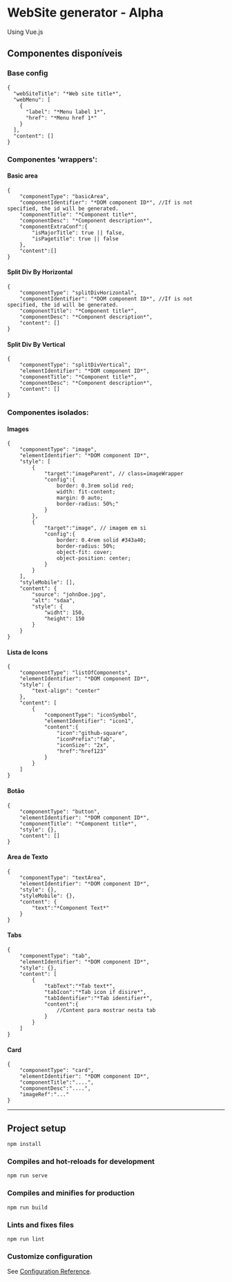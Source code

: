 # WebSite generator - Alpha

Using Vue.js

## Componentes disponíveis
### Base config
```
{
  "webSiteTitle": "*Web site title*",
  "webMenu": [
    {
      "label": "*Menu label 1*",
      "href": "*Menu href 1*"
    }
  ],
  "content": []
}
```
### Componentes 'wrappers':
#### Basic area
```
{
    "componentType": "basicArea",
    "componentIdentifier": "*DOM component ID*", //If is not specified, the id will be generated.
    "componentTitle": "*Component title*",
    "componentDesc": "*Component description*",
    "componentExtraConf":{
        "isMajorTitle": true || false,
        "isPagetitle": true || false
    },
    "content":[]
}
```
#### Split Div By Horizontal
```
{
    "componentType": "splitDivHorizontal",
    "componentIdentifier": "*DOM component ID*", //If is not specified, the id will be generated.
    "componentTitle": "*Component title*",
    "componentDesc": "*Component description*",
    "content": []
}
```
#### Split Div By Vertical
```
{
    "componentType": "splitDivVertical",
    "elementIdentifier": "*DOM component ID*",
    "componentTitle": "*Component title*",
    "componentDesc": "*Component description*",
    "content": []
}
```
### Componentes isolados:
#### Images
```
{
    "componentType": "image",
    "elementIdentifier": "*DOM component ID*",
    "style": [
        {
            "target":"imageParent", // class=imageWrapper
            "config":{ 
                border: 0.3rem solid red;
                width: fit-content;
                margin: 0 auto;
                border-radius: 50%;"
            }
        },
        {
            "target":"image", // imagem em si
            "config":{ 
                border: 0.4rem solid #343a40;
                border-radius: 50%;
                object-fit: cover;
                object-position: center;
            }
        }
    ],
    "styleMobile": [],
    "content": {
        "source": "johnDoe.jpg",
        "alt": "sdaa",
        "style": {
            "widht": 150,
            "height": 150
        }
    }
}
```
#### Lista de Icons
```
{
    "componentType": "listOfComponents",
    "elementIdentifier": "*DOM component ID*",
    "style": {
        "text-align": "center"
    },
    "content": [
        {
            "componentType": "iconSymbol",
            "elementIdentifier": "icon1",
            "content":{
                "icon":"github-square",
                "iconPrefix":"fab",
                "iconSize": "2x",
                "href":"href123"
            }
        }
    ]
}
```
#### Botão
```
{
    "componentType": "button",
    "elementIdentifier": "*DOM component ID*",
    "componentTitle": "*Component title*",
    "style": {},
    "content": []
}
```
#### Area de Texto
```
{
    "componentType": "textArea",
    "elementIdentifier": "*DOM component ID*",
    "style": {},
    "styleMobile": {},
    "content": {
        "text":"*Component Text*"
    }
}
```
#### Tabs
```
{
    "componentType": "tab",
    "elementIdentifier": "*DOM component ID*",
    "style": {},
    "content": [
        {
            "tabText":"*Tab text*",
            "tabIcon":"*Tab icon if disire*",
            "tabIdentifier":"*Tab identifier*",
            "content":{
                //Content para mostrar nesta tab 
            }
        }
    ]
}
```
#### Card
```
{
    "componentType": "card",
    "elementIdentifier": "*DOM component ID*",
    "componentTitle":"....",
    "componentDesc":"....",
    "imageRef":"..."
}
```


---------------------------------

## Project setup
```
npm install
```

### Compiles and hot-reloads for development
```
npm run serve
```

### Compiles and minifies for production
```
npm run build
```

### Lints and fixes files
```
npm run lint
```

### Customize configuration
See [Configuration Reference](https://cli.vuejs.org/config/).
